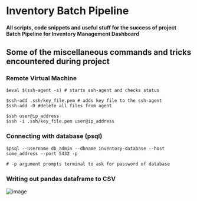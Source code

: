 # Inventory Batch Pipeline

#### All scripts, code snippets and useful stuff for the success of project **Batch Pipeline for Inventory Management Dashboard**

## Some of the miscellaneous commands and tricks encountered during project
### Remote Virtual Machine
```
$eval $(ssh-agent -s) # starts ssh-agent and checks status

$ssh-add .ssh/key_file.pem # adds key file to the ssh-agent
$ssh-add -D #delete all files from agent

$ssh user@ip_address
$ssh -i .ssh/key_file.pem user@ip_address

```

### Connecting with database (psql)
```
$psql --username db_admin --dbname inventory-database --host some_address --port 5432 -p

# -p argument prompts terminal to ask for password of database
```


### Writing out pandas dataframe to CSV
![image](https://github.com/bijay-05/Helper-Repository/assets/86017045/59fec491-7de0-435b-a924-f2979124961b)
